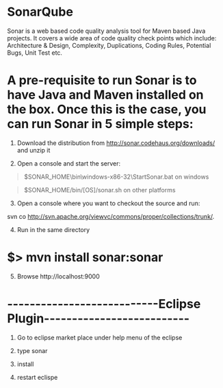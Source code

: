 # SonarQube
Sonar is a web based code quality analysis tool for Maven based Java projects. It covers a wide area of code quality check points which include: Architecture & Design, Complexity, Duplications, Coding Rules, Potential Bugs, Unit Test etc.


# A pre-requisite to run Sonar is to have Java and Maven installed on the box. Once this is the case, you can run Sonar in 5 simple steps:

1. Download the distribution from http://sonar.codehaus.org/downloads/ and unzip it

2. Open a console and start the server:

> $SONAR_HOME\bin\windows-x86-32\StartSonar.bat on windows

> $SONAR_HOME/bin/[OS]/sonar.sh on other platforms

3. Open a console where you want to checkout the source and run:

svn co http://svn.apache.org/viewvc/commons/proper/collections/trunk/.

4. Run in the same directory
# $>      mvn install sonar:sonar 


5. Browse http://localhost:9000

# ---------------------------Eclipse Plugin--------------------------
1) Go to eclipse market place under help menu of the eclipse

2) type sonar

3) install

4) restart eclispe

